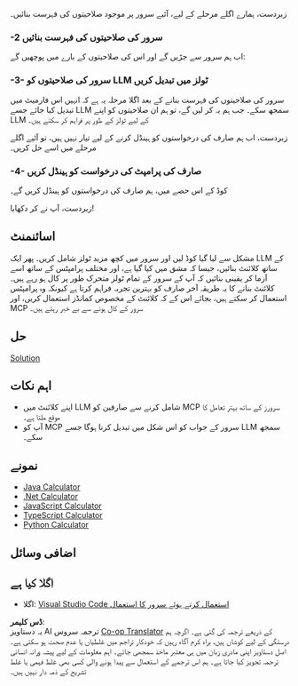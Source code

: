 <!--
CO_OP_TRANSLATOR_METADATA:
{
  "original_hash": "9d80e2a99a9aea8d8226253e6baf4c8c",
  "translation_date": "2025-06-06T18:00:43+00:00",
  "source_file": "03-GettingStarted/03-llm-client/README.md",
  "language_code": "ur"
}
-->
زبردست، ہمارے اگلے مرحلے کے لیے، آئیے سرور پر موجود صلاحیتوں کی فہرست بنائیں۔

### -2 سرور کی صلاحیتوں کی فہرست بنائیں

اب ہم سرور سے جڑیں گے اور اس کی صلاحیتوں کے بارے میں پوچھیں گے:

### -3- سرور کی صلاحیتوں کو LLM ٹولز میں تبدیل کریں

سرور کی صلاحیتوں کی فہرست بنانے کے بعد اگلا مرحلہ یہ ہے کہ انہیں اس فارمیٹ میں تبدیل کیا جائے جسے LLM سمجھ سکے۔ جب ہم یہ کر لیں گے، تو ہم ان صلاحیتوں کو اپنے LLM کے لیے ٹولز کے طور پر فراہم کر سکتے ہیں۔

زبردست، اب ہم صارف کی درخواستوں کو ہینڈل کرنے کے لیے تیار نہیں ہیں، تو آئیے اگلے مرحلے میں اسے حل کریں۔

### -4- صارف کی پرامپٹ کی درخواست کو ہینڈل کریں

کوڈ کے اس حصے میں، ہم صارف کی درخواستوں کو ہینڈل کریں گے۔

زبردست، آپ نے کر دکھایا!

## اسائنمنٹ

مشکل سے لیا گیا کوڈ لیں اور سرور میں کچھ مزید ٹولز شامل کریں۔ پھر ایک LLM کے ساتھ کلائنٹ بنائیں، جیسا کہ مشق میں کیا گیا ہے، اور مختلف پرامپٹس کے ساتھ اسے آزما کر یقینی بنائیں کہ آپ کے سرور کے تمام ٹولز متحرک طور پر کال ہو رہے ہیں۔ کلائنٹ بنانے کا یہ طریقہ آخر صارف کو بہترین تجربہ فراہم کرتا ہے کیونکہ وہ پرامپٹس استعمال کر سکتے ہیں، بجائے اس کے کہ کلائنٹ کے مخصوص کمانڈز استعمال کریں، اور MCP سرور کے کال ہونے سے بے خبر رہتے ہیں۔

## حل

[Solution](/03-GettingStarted/03-llm-client/solution/README.md)

## اہم نکات

- اپنے کلائنٹ میں LLM شامل کرنے سے صارفین کو MCP سرورز کے ساتھ بہتر تعامل کا موقع ملتا ہے۔
- آپ کو MCP سرور کے جواب کو اس شکل میں تبدیل کرنا ہوگا جسے LLM سمجھ سکے۔

## نمونے

- [Java Calculator](../samples/java/calculator/README.md)
- [.Net Calculator](../../../../03-GettingStarted/samples/csharp)
- [JavaScript Calculator](../samples/javascript/README.md)
- [TypeScript Calculator](../samples/typescript/README.md)
- [Python Calculator](../../../../03-GettingStarted/samples/python)

## اضافی وسائل

## اگلا کیا ہے

- اگلا: [Visual Studio Code استعمال کرتے ہوئے سرور کا استعمال](/03-GettingStarted/04-vscode/README.md)

**ڈس کلیمر**:  
یہ دستاویز AI ترجمہ سروس [Co-op Translator](https://github.com/Azure/co-op-translator) کے ذریعے ترجمہ کی گئی ہے۔ اگرچہ ہم درستگی کے لیے کوشاں ہیں، براہ کرم آگاہ رہیں کہ خودکار تراجم میں غلطیاں یا عدم صحت ہو سکتی ہے۔ اصل دستاویز اپنی مادری زبان میں ہی معتبر ماخذ سمجھی جائے۔ اہم معلومات کے لیے پیشہ ورانہ انسانی ترجمہ تجویز کیا جاتا ہے۔ ہم اس ترجمے کے استعمال سے پیدا ہونے والی کسی بھی غلط فہمی یا غلط تشریح کے ذمہ دار نہیں ہیں۔